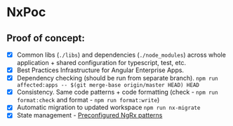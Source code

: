 # NxPoc

## Proof of concept:

- [x] Common libs (`./libs`) and dependencies (`./node_modules`) across whole application + shared configuration for typescript, test, etc.
- [x] Best Practices Infrastructure for Angular Enterprise Apps. 
- [x] Dependency checking (should be run from separate branch). `npm run affected:apps -- $(git merge-base origin/master HEAD) HEAD`
- [x] Consistency. Same code patterns + code formatting (check - `npm run format:check` and format - `npm run format:write`)
- [x] Automatic migration to updated workspace `npm run nx-migrate`
- [x] State management - [Preconfigured NgRx patterns](https://nrwl.io/nx/guide-setting-up-ngrx)
